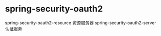# spring-security-oauth2
spring-security-oauth2-resource 资源服务器
spring-security-oauth2-server   认证服务
